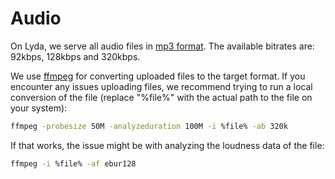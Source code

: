 # Audio

On Lyda, we serve all audio files in [mp3 format](https://en.wikipedia.org/wiki/MP3).
The available bitrates are: 92kbps, 128kbps and 320kbps.

We use [ffmpeg](https://ffmpeg.org/) for converting uploaded files to the target format.
If you encounter any issues uploading files, we recommend trying to run a local conversion of the file (replace "%file%" with the actual path to the file on your system):

```bash
ffmpeg -probesize 50M -analyzeduration 100M -i %file% -ab 320k
```

If that works, the issue might be with analyzing the loudness data of the file:
```bash
ffmpeg -i %file% -af ebur128
```
